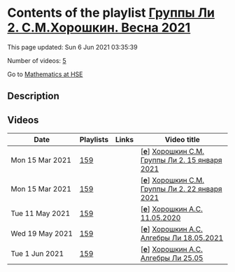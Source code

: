 # Contents of the playlist [Группы Ли 2. С.М.Хорошкин. Весна 2021](https://www.youtube.com/playlist?list=PLq3E5oubNNoDn4DrkM-Tftt8C5XT4tGBs)

This page updated: Sun 6 Jun 2021 03:35:39

Number of videos: [5](#videos)

Go to [Mathematics at HSE](../README.md)

## Description



## Videos

|Date|Playlists|Links|Video title|
|---|---|---|---|
| Mon&nbsp;15&nbsp;Mar&nbsp;2021 | [159](../playlists/159 "Группы Ли 2. С.М.Хорошкин. Весна 2021") |  | [[**e**](https://studio.youtube.com/video/FeuiH6ZgD8I/edit "Edit")] [Хорошкин С.М. Группы Ли 2. 15 января 2021](https://www.youtube.com/watch?v=FeuiH6ZgD8I&list=PLq3E5oubNNoDn4DrkM-Tftt8C5XT4tGBs) |
| Mon&nbsp;15&nbsp;Mar&nbsp;2021 | [159](../playlists/159 "Группы Ли 2. С.М.Хорошкин. Весна 2021") |  | [[**e**](https://studio.youtube.com/video/HzJvJzR5suI/edit "Edit")] [Хорошкин С.М. Группы Ли 2. 22 января 2021](https://www.youtube.com/watch?v=HzJvJzR5suI&list=PLq3E5oubNNoDn4DrkM-Tftt8C5XT4tGBs) |
| Tue&nbsp;11&nbsp;May&nbsp;2021 | [159](../playlists/159 "Группы Ли 2. С.М.Хорошкин. Весна 2021") |  | [[**e**](https://studio.youtube.com/video/xO5-SYfhvb4/edit "Edit")] [Хорошкин А.С. 11.05.2020](https://www.youtube.com/watch?v=xO5-SYfhvb4&list=PLq3E5oubNNoDn4DrkM-Tftt8C5XT4tGBs) |
| Wed&nbsp;19&nbsp;May&nbsp;2021 | [159](../playlists/159 "Группы Ли 2. С.М.Хорошкин. Весна 2021") |  | [[**e**](https://studio.youtube.com/video/S5Z5EizpA18/edit "Edit")] [Хорошкин А.С. Алгебры Ли 18.05.2021](https://www.youtube.com/watch?v=S5Z5EizpA18&list=PLq3E5oubNNoDn4DrkM-Tftt8C5XT4tGBs) |
| Tue&nbsp;1&nbsp;Jun&nbsp;2021 | [159](../playlists/159 "Группы Ли 2. С.М.Хорошкин. Весна 2021") |  | [[**e**](https://studio.youtube.com/video/ZXyvpFlVkVs/edit "Edit")] [Хорошкин А.С. Алгебры Ли 25.05](https://www.youtube.com/watch?v=ZXyvpFlVkVs&list=PLq3E5oubNNoDn4DrkM-Tftt8C5XT4tGBs) |
